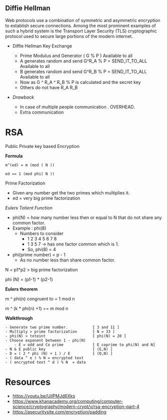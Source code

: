
## Diffie Hellman

Web protocols use a combination of symmetric and asymmetric encryption to establish secure connections. Among the most prominent examples of such a hybrid system is the Transport Layer Security (TLS) cryptographic protocol used to secure large portions of the modern internet.


- Diffie Hellman Key Exchange
	- Prime Modulus and Generator ( G % P ) Available to all
	- A generates random and send G^R_A % P = SEND_IT_TO_ALL Available to all
	- B generates random and send G^R_B % P = SEND_IT_TO_ALL Available to all
	- Now as G ^ R_A ^ R_B % P is calculated and the secret key
	- Others do not have R_A R_B

- *Drawback*
    - In case of multiple people communication . OVERHEAD.
    - Extra communication

# RSA

Public Private key based Encryption

**Formula**

`m^(ed) = m (mod ( N ))`

`ed == 1 (mod phi( N ))`

Prime Factorization
- Given any number get the two primes which multiplies it. 
- ed = very big prime factorization

*Eulers Totient Function*

- phi(N) = how many number less then or equal to N that do not share any common factor.
- Example : phi(8)
    - Numbers to consider 
        - 1 2 3 4 5 6 7 8
        - 1 3 5 7 -> has one factor common which is 1.
        - So, phi(8) = 4
- phi(prime number) = p - 1
    - As no number less than share common factor.

N = p1*p2 > big prime factorization

phi (N) = (p1-1) * (p2-1)

**Eulers theorem**

m ^ phi(n) congruent to =  1 mod n

m ^ (k * phi(n)  +1)  ==  m mod n

**Walkthrough**

	- Generate two prime number.           [ 3 and 11 ]
	- Multiply > prime factorization       [ N = 33 ]
	- phi(N) > toteint                     [ phi(N) = 20 ]
	- Choose exponent between 1 - phi(N) 
        - E = odd and Co prime             [ E coprime to phi(N) and N]
	- N & E public key                     [ (E,N) ]
	- D = ( 2 * phi (N) + 1 ) / E          [ (D,N) ]
	- ( data ^ e ) % N = encrypted text    
	- ( encrypted text ^ d ) % N  = data

# Resources
- https://youtu.be/UjIPMJd6Xks
- https://www.khanacademy.org/computing/computer-science/cryptography/modern-crypt/v/rsa-encryption-part-4
- https://asecuritysite.com/encryption/padding